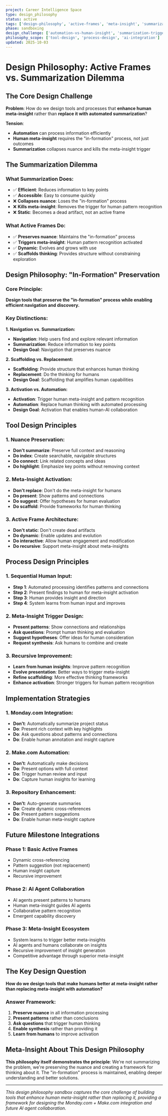 ```yaml
---
project: Career Intelligence Space
type: design_philosophy
status: active
tags: ['design-philosophy', 'active-frames', 'meta-insight', 'summarization-dilemma']
phase: sandboxing
design_challenge: ['automation-vs-human-insight', 'summarization-trigger', 'meta-insight-activation']
philosophy_scope: ['tool-design', 'process-design', 'ai-integration']
updated: 2025-10-03
---
```


# Design Philosophy: Active Frames vs. Summarization Dilemma

## The Core Design Challenge

**Problem**: How do we design tools and processes that **enhance human meta-insight** rather than **replace it with automated summarization**?

**Tension**: 
- **Automation** can process information efficiently
- **Human meta-insight** requires the "in-formation" process, not just outcomes
- **Summarization** collapses nuance and kills the meta-insight trigger

## The Summarization Dilemma

### **What Summarization Does:**
- ✅ **Efficient**: Reduces information to key points
- ✅ **Accessible**: Easy to consume quickly
- ❌ **Collapses nuance**: Loses the "in-formation" process
- ❌ **Kills meta-insight**: Removes the trigger for human pattern recognition
- ❌ **Static**: Becomes a dead artifact, not an active frame

### **What Active Frames Do:**
- ✅ **Preserves nuance**: Maintains the "in-formation" process
- ✅ **Triggers meta-insight**: Human pattern recognition activated
- ✅ **Dynamic**: Evolves and grows with use
- ✅ **Scaffolds thinking**: Provides structure without constraining exploration

## Design Philosophy: "In-Formation" Preservation

### **Core Principle:**
**Design tools that preserve the "in-formation" process while enabling efficient navigation and discovery.**

### **Key Distinctions:**

**1. Navigation vs. Summarization:**
- **Navigation**: Help users find and explore relevant information
- **Summarization**: Reduce information to key points
- **Design Goal**: Navigation that preserves nuance

**2. Scaffolding vs. Replacement:**
- **Scaffolding**: Provide structure that enhances human thinking
- **Replacement**: Do the thinking for humans
- **Design Goal**: Scaffolding that amplifies human capabilities

**3. Activation vs. Automation:**
- **Activation**: Trigger human meta-insight and pattern recognition
- **Automation**: Replace human thinking with automated processing
- **Design Goal**: Activation that enables human-AI collaboration

## Tool Design Principles

### **1. Nuance Preservation:**
- **Don't summarize**: Preserve full context and reasoning
- **Do index**: Create searchable, navigable structures
- **Do connect**: Link related concepts and ideas
- **Do highlight**: Emphasize key points without removing context

### **2. Meta-Insight Activation:**
- **Don't replace**: Don't do the meta-insight for humans
- **Do present**: Show patterns and connections
- **Do suggest**: Offer hypotheses for human evaluation
- **Do scaffold**: Provide frameworks for human thinking

### **3. Active Frame Architecture:**
- **Don't static**: Don't create dead artifacts
- **Do dynamic**: Enable updates and evolution
- **Do interactive**: Allow human engagement and modification
- **Do recursive**: Support meta-insight about meta-insights

## Process Design Principles

### **1. Sequential Human Input:**
- **Step 1**: Automated processing identifies patterns and connections
- **Step 2**: Present findings to human for meta-insight activation
- **Step 3**: Human provides insight and direction
- **Step 4**: System learns from human input and improves

### **2. Meta-Insight Trigger Design:**
- **Present patterns**: Show connections and relationships
- **Ask questions**: Prompt human thinking and evaluation
- **Suggest hypotheses**: Offer ideas for human consideration
- **Request synthesis**: Ask humans to combine and create

### **3. Recursive Improvement:**
- **Learn from human insights**: Improve pattern recognition
- **Evolve presentation**: Better ways to trigger meta-insight
- **Refine scaffolding**: More effective thinking frameworks
- **Enhance activation**: Stronger triggers for human pattern recognition

## Implementation Strategies

### **1. Monday.com Integration:**
- **Don't**: Automatically summarize project status
- **Do**: Present rich context with key highlights
- **Do**: Ask questions about patterns and connections
- **Do**: Enable human annotation and insight capture

### **2. Make.com Automation:**
- **Don't**: Automatically make decisions
- **Do**: Present options with full context
- **Do**: Trigger human review and input
- **Do**: Capture human insights for learning

### **3. Repository Enhancement:**
- **Don't**: Auto-generate summaries
- **Do**: Create dynamic cross-references
- **Do**: Present pattern suggestions
- **Do**: Enable human meta-insight capture

## Future Milestone Integrations

### **Phase 1: Basic Active Frames**
- Dynamic cross-referencing
- Pattern suggestion (not replacement)
- Human insight capture
- Recursive improvement

### **Phase 2: AI Agent Collaboration**
- AI agents present patterns to humans
- Human meta-insight guides AI agents
- Collaborative pattern recognition
- Emergent capability discovery

### **Phase 3: Meta-Insight Ecosystem**
- System learns to trigger better meta-insights
- AI agents and humans collaborate on insights
- Recursive improvement of insight generation
- Competitive advantage through superior meta-insight

## The Key Design Question

**How do we design tools that make humans better at meta-insight rather than replacing meta-insight with automation?**

### **Answer Framework:**
1. **Preserve nuance** in all information processing
2. **Present patterns** rather than conclusions
3. **Ask questions** that trigger human thinking
4. **Enable synthesis** rather than providing it
5. **Learn from humans** to improve activation

## Meta-Insight About This Design Philosophy

**This philosophy itself demonstrates the principle**: We're not summarizing the problem, we're preserving the nuance and creating a framework for thinking about it. The "in-formation" process is maintained, enabling deeper understanding and better solutions.

---

*This design philosophy sandbox captures the core challenge of building tools that enhance human meta-insight rather than replacing it, providing a framework for designing the Monday.com + Make.com integration and future AI agent collaboration.*
